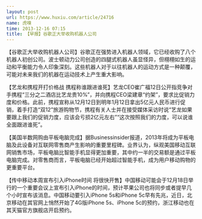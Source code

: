 ```yaml
---
layout: post
url: https://www.huxiu.com/article/24716
name: 虎嗅
time: 2013-12-16 07:15
title: 【早报】谷歌正大举收购机器人公司
---
```

【谷歌正大举收购机器人公司】谷歌正在强势进入机器人领域，它已经收购了八个机器人初创公司。波士顿动力公司创造的四腿式机器人虽显怪异，但栩栩如生的运动和平衡能力令人印象深刻。这些机器人对于以往机器人的运动方式是一种颠覆，可能对未来我们的机器在运动技术上产生重大影响。

【艺龙和携程开打价格战 携程称谁跟进谁死】艺龙CEO崔广福12日公开指竞争对手携程“三分之二酒店比艺龙贵10%”，并向携程CEO梁建章“约架”，要求比促销力度和价格。此前，携程宣称从12月12日到明年1月12日拿出5亿元人民币进行促销，着手打造“双12”旅游购物节，携程有关人士并在接受媒体采访时说“艺龙如果要跟上我们的促销力度，应该会亏损2亿元左右”“这次按照我们的力度，可以说谁全面跟进谁死”。

【美国半数网购由平板电脑完成】据Businessinsider报道，2013年将成为平板电脑及此设备对互联网零售商产生影响的重要里程碑。业界认为，纵观美国移动互联网销售市场，平板电脑比智能手机显得更加重要，其中约一半的交易额是通过平板电脑完成。对零售商而言，平板电脑已经开始超过智能手机，成为用户移动购物的更重要平台。

【传中移动本周宣布引入iPhone时间 将很快开售】中国移动可能会于12月18日举行的一个重要会议上宣布引入iPhone的时间，预计苹果公司也将同步或者提早几个小时宣布该消息。中国移动要引入iPhone 5s和iPhone 5c早有先兆，近日，北京移动在其官网上悄然开始了4G版iPhone 5s、iPhone 5c的预约，浙江移动也在其天猫官方旗舰店开启预约。

